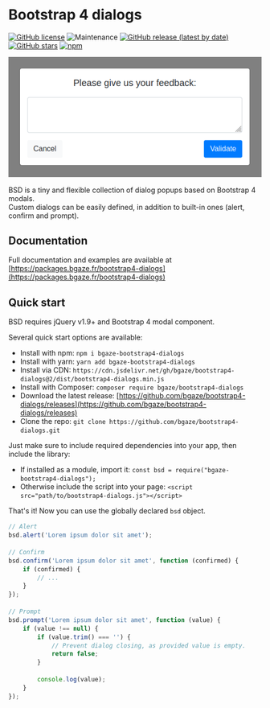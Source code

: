 # Bootstrap 4 dialogs

[![GitHub license](https://img.shields.io/github/license/bgaze/bootstrap4-dialogs)](https://github.com/bgaze/bootstrap4-dialogs/blob/master/LICENSE)
![Maintenance](https://img.shields.io/maintenance/yes/2020)
[![GitHub release (latest by date)](https://img.shields.io/github/v/release/bgaze/bootstrap4-dialogs)](https://github.com/bgaze/bootstrap4-dialogs/releases)
[![GitHub stars](https://img.shields.io/github/stars/bgaze/bootstrap4-dialogs)](https://github.com/bgaze/bootstrap4-dialogs/stargazers)
[![npm](https://img.shields.io/npm/dt/bgaze-bootstrap4-dialogs)](https://www.npmjs.com/package/bgaze-bootstrap4-dialogs)

![bootstrap4-dialogs](./readme.png)

BSD is a tiny and flexible collection of dialog popups based on Bootstrap 4 modals.  
Custom dialogs can be easily defined, in addition to built-in ones (alert, confirm and prompt).

## Documentation

Full documentation and examples are available at [https://packages.bgaze.fr/bootstrap4-dialogs](https://packages.bgaze.fr/bootstrap4-dialogs)

## Quick start

BSD requires jQuery v1.9+ and Bootstrap 4 modal component.

Several quick start options are available:

*   Install with npm: `npm i bgaze-bootstrap4-dialogs`
*   Install with yarn: `yarn add bgaze-bootstrap4-dialogs`
*   Install via CDN: `https://cdn.jsdelivr.net/gh/bgaze/bootstrap4-dialogs@2/dist/bootstrap4-dialogs.min.js`
*   Install with Composer: `composer require bgaze/bootstrap4-dialogs`
*   Download the latest release: [https://github.com/bgaze/bootstrap4-dialogs/releases](https://github.com/bgaze/bootstrap4-dialogs/releases)
*   Clone the repo: `git clone https://github.com/bgaze/bootstrap4-dialogs.git`

Just make sure to include required dependencies into your app, then include the library:

*   If installed as a module, import it: `const bsd = require("bgaze-bootstrap4-dialogs");`
*   Otherwise include the script into your page: `<script src="path/to/bootstrap4-dialogs.js"></script>`

That's it! Now you can use the globally declared `bsd` object.

```javascript
// Alert
bsd.alert('Lorem ipsum dolor sit amet');

// Confirm
bsd.confirm('Lorem ipsum dolor sit amet', function (confirmed) {
    if (confirmed) {
        // ...
    }
});

// Prompt
bsd.prompt('Lorem ipsum dolor sit amet', function (value) {
    if (value !== null) {
        if (value.trim() === '') {
            // Prevent dialog closing, as provided value is empty.
            return false;
        } 

        console.log(value);
    }
});
```

